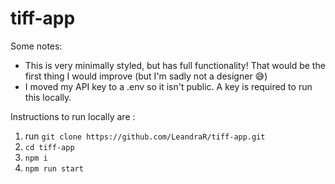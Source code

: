 # tiff-app

Some notes:
- This is very minimally styled, but has full functionality!  That would be the first thing I would improve (but I'm sadly not a designer :sweat_smile:)
- I moved my API key to a .env so it isn't public.  A key is required to run this locally.

Instructions to run locally are :
1. run `git clone https://github.com/LeandraR/tiff-app.git`
2. `cd tiff-app`
4. `npm i`
5. `npm run start`